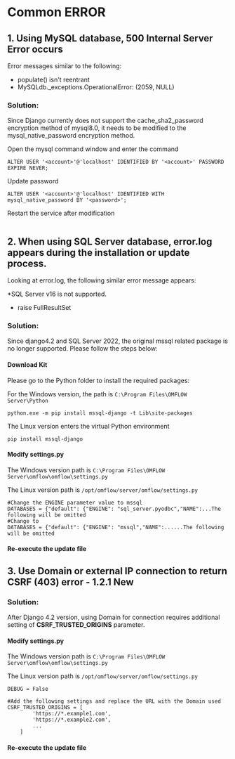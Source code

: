 
# Common ERROR

## 1. Using MySQL database, 500 Internal Server Error occurs

Error messages similar to the following:

* populate() isn't reentrant
* MySQLdb.\_exceptions.OperationalError: (2059, NULL)

### Solution:

Since Django currently does not support the cache\_sha2\_password encryption method of mysql8.0, it needs to be modified to the mysql\_native\_password encryption method.

Open the mysql command window and enter the command

```
ALTER USER '<account>'@'localhost' IDENTIFIED BY '<account>' PASSWORD EXPIRE NEVER;
```

Update password

```
ALTER USER '<account>'@'localhost' IDENTIFIED WITH mysql_native_password BY '<password>';
```

Restart the service after modification

<figure><img src="../.gitbook/assets/OMFLOW Architecture (2).png" alt=""><figcaption></figcaption></figure>


## 2. When using SQL Server database, error.log appears during the installation or update process.

Looking at error.log, the following similar error message appears:

*SQL Server v16 is not supported.
* raise FullResultSet

### Solution:

Since django4.2 and SQL Server 2022, the original mssql related package is no longer supported. Please follow the steps below:

#### Download Kit

Please go to the Python folder to install the required packages:

For the Windows version, the path is `C:\Program Files\OMFLOW Server\Python`
```
python.exe -m pip install mssql-django -t Lib\site-packages

```

The Linux version enters the virtual Python environment
```
pip install mssql-django

```

#### Modify settings.py

The Windows version path is `C:\Program Files\OMFLOW Server\omflow\omflow\settings.py`

The Linux version path is `/opt/omflow/server/omflow/settings.py`

```
#Change the ENGINE parameter value to mssql
DATABASES = {"default": {"ENGINE": "sql_server.pyodbc","NAME":...The following will be omitted
#Change to
DATABASES = {"default": {"ENGINE": "mssql","NAME":......The following will be omitted
```

#### Re-execute the update file


## 3. Use Domain or external IP connection to return CSRF (403) error - 1.2.1 New

### Solution:

After Django 4.2 version, using Domain for connection requires additional setting of **CSRF_TRUSTED_ORIGINS** parameter.

#### Modify settings.py

The Windows version path is `C:\Program Files\OMFLOW Server\omflow\omflow\settings.py`

The Linux version path is `/opt/omflow/server/omflow/settings.py`

```
DEBUG = False

#Add the following settings and replace the URL with the Domain used
CSRF_TRUSTED_ORIGINS = [
        'https://*.example1.com',
        'https://*.example2.com',
        ...
    ]
```

#### Re-execute the update file